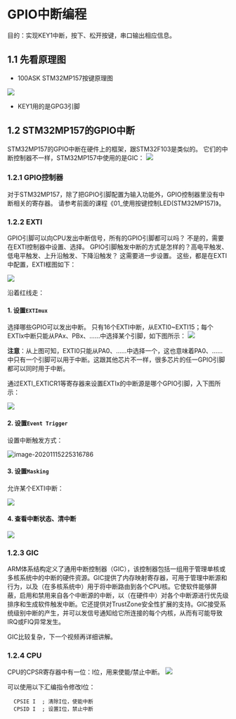 # GPIO中断编程

目的：实现KEY1中断，按下、松开按键，串口输出相应信息。

## 1.1 先看原理图

* 100ASK STM32MP157按键原理图

![](lesson/exception_irq/59_stm32mp157_key_sch.png)

* KEY1用的是GPG3引脚




## 1.2 STM32MP157的GPIO中断

STM32MP157的GPIO中断在硬件上的框架，跟STM32F103是类似的。
它们的中断控制器不一样，STM32MP157中使用的是GIC：
![](lesson/exception_irq/026_stm32mp157_gpio_o_gic.png)

### 1.2.1 GPIO控制器

对于STM32MP157，除了把GPIO引脚配置为输入功能外，GPIO控制器里没有中断相关的寄存器。
请参考前面的课程《01_使用按键控制LED(STM32MP157)》。

### 1.2.2 EXTI

GPIO引脚可以向CPU发出中断信号，所有的GPIO引脚都可以吗？
不是的，需要在EXTI控制器中设置、选择。
GPIO引脚触发中断的方式是怎样的？高电平触发、低电平触发、上升沿触发、下降沿触发？
这需要进一步设置。
这些，都是在EXTI中配置，EXTI框图如下：

![](lesson/exception_irq/027_stm32mp157_exti.png)

沿着红线走：

#### 1. 设置`EXTImux`
选择哪些GPIO可以发出中断。
只有16个EXTI中断，从EXTI0~EXTI15；每个EXTIx中断只能从PAx、PBx、……中选择某个引脚，如下图所示：
![](lesson/exception_irq/028_stm32mp157_external_int_gpio_mapping.png)

**注意**：从上图可知，EXTI0只能从PA0、……中选择一个，这也意味着PA0、……中只有一个引脚可以用于中断。这跟其他芯片不一样，很多芯片的任一GPIO引脚都可以同时用于中断。

通过EXTI_EXTICR1等寄存器来设置EXTIx的中断源是哪个GPIO引脚，入下图所示：

  ![](lesson/exception_irq/029_stm32mp157_exti_exticr1.png)

#### 2. 设置`Event Trigger`

设置中断触发方式：

![image-20201115225316786](lesson/exception_irq/030_stm32mp157_exti_rtsr1_ftsr1.png)

#### 3. 设置`Masking`

允许某个EXTI中断：

![](lesson/exception_irq/031_stm32mp157_exti_imr1.png)

#### 4. 查看中断状态、清中断

![](lesson/exception_irq/032_stm32mp157_exti_rpr1_fpr1.png)

### 1.2.3 GIC

ARM体系结构定义了通用中断控制器（GIC），该控制器包括一组用于管理单核或多核系统中的中断的硬件资源。GIC提供了内存映射寄存器，可用于管理中断源和行为，以及（在多核系统中）用于将中断路由到各个CPU核。它使软件能够屏蔽，启用和禁用来自各个中断源的中断，以（在硬件中）对各个中断源进行优先级排序和生成软件触发中断。它还提供对TrustZone安全性扩展的支持。GIC接受系统级别中断的产生，并可以发信号通知给它所连接的每个内核，从而有可能导致IRQ或FIQ异常发生。

GIC比较复杂，下一个视频再详细讲解。

### 1.2.4 CPU

CPU的CPSR寄存器中有一位：I位，用来使能/禁止中断。
![](lesson/exception_irq/008_xpsr.png)

可以使用以下汇编指令修改I位：

```
  CPSIE I  ; 清除I位，使能中断
  CPSID I  ; 设置I位，禁止中断
```

